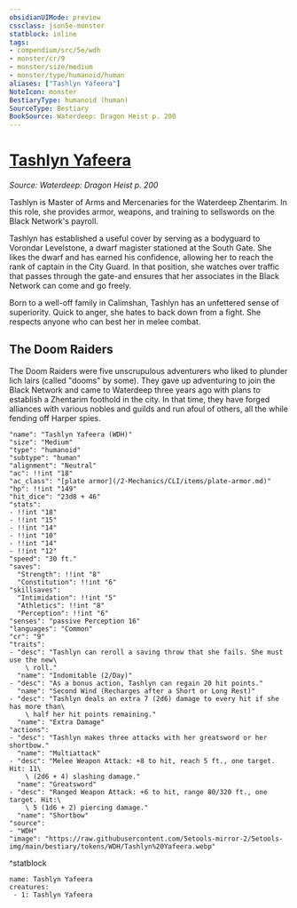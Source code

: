 ```yaml
---
obsidianUIMode: preview
cssclass: json5e-monster
statblock: inline
tags:
- compendium/src/5e/wdh
- monster/cr/9
- monster/size/medium
- monster/type/humanoid/human
aliases: ["Tashlyn Yafeera"]
NoteIcon: monster
BestiaryType: humanoid (human)
SourceType: Bestiary
BookSource: Waterdeep: Dragon Heist p. 200
---
```

# [Tashlyn Yafeera](2-Mechanics\CLI\bestiary\npc/tashlyn-yafeera-wdh.md)
*Source: Waterdeep: Dragon Heist p. 200*  

Tashlyn is Master of Arms and Mercenaries for the Waterdeep Zhentarim. In this role, she provides armor, weapons, and training to sellswords on the Black Network's payroll.

Tashlyn has established a useful cover by serving as a bodyguard to Vorondar Levelstone, a dwarf magister stationed at the South Gate. She likes the dwarf and has earned his confidence, allowing her to reach the rank of captain in the City Guard. In that position, she watches over traffic that passes through the gate-and ensures that her associates in the Black Network can come and go freely.

Born to a well-off family in Calimshan, Tashlyn has an unfettered sense of superiority. Quick to anger, she hates to back down from a fight. She respects anyone who can best her in melee combat.

## The Doom Raiders

The Doom Raiders were five unscrupulous adventurers who liked to plunder lich lairs (called "dooms" by some). They gave up adventuring to join the Black Network and came to Waterdeep three years ago with plans to establish a Zhentarim foothold in the city. In that time, they have forged alliances with various nobles and guilds and run afoul of others, all the while fending off Harper spies.

```statblock
"name": "Tashlyn Yafeera (WDH)"
"size": "Medium"
"type": "humanoid"
"subtype": "human"
"alignment": "Neutral"
"ac": !!int "18"
"ac_class": "[plate armor](/2-Mechanics/CLI/items/plate-armor.md)"
"hp": !!int "149"
"hit_dice": "23d8 + 46"
"stats":
- !!int "18"
- !!int "15"
- !!int "14"
- !!int "10"
- !!int "14"
- !!int "12"
"speed": "30 ft."
"saves":
  "Strength": !!int "8"
  "Constitution": !!int "6"
"skillsaves":
  "Intimidation": !!int "5"
  "Athletics": !!int "8"
  "Perception": !!int "6"
"senses": "passive Perception 16"
"languages": "Common"
"cr": "9"
"traits":
- "desc": "Tashlyn can reroll a saving throw that she fails. She must use the new\
    \ roll."
  "name": "Indomitable (2/Day)"
- "desc": "As a bonus action, Tashlyn can regain 20 hit points."
  "name": "Second Wind (Recharges after a Short or Long Rest)"
- "desc": "Tashlyn deals an extra 7 (2d6) damage to every hit if she has more than\
    \ half her hit points remaining."
  "name": "Extra Damage"
"actions":
- "desc": "Tashlyn makes three attacks with her greatsword or her shortbow."
  "name": "Multiattack"
- "desc": "Melee Weapon Attack: +8 to hit, reach 5 ft., one target. Hit: 11\
    \ (2d6 + 4) slashing damage."
  "name": "Greatsword"
- "desc": "Ranged Weapon Attack: +6 to hit, range 80/320 ft., one target. Hit:\
    \ 5 (1d6 + 2) piercing damage."
  "name": "Shortbow"
"source":
- "WDH"
"image": "https://raw.githubusercontent.com/5etools-mirror-2/5etools-img/main/bestiary/tokens/WDH/Tashlyn%20Yafeera.webp"
```
^statblock

```encounter-table
name: Tashlyn Yafeera
creatures:
 - 1: Tashlyn Yafeera
```